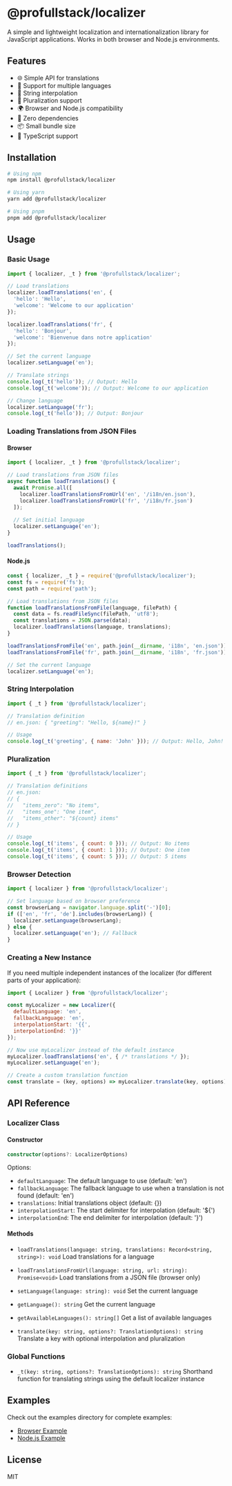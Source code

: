 # @profullstack/localizer

A simple and lightweight localization and internationalization library for JavaScript applications. Works in both browser and Node.js environments.

## Features

- 🌐 Simple API for translations
- 🔄 Support for multiple languages
- 📝 String interpolation
- 🔢 Pluralization support
- 🌍 Browser and Node.js compatibility
- 🚀 Zero dependencies
- 📦 Small bundle size
- 🔧 TypeScript support

## Installation

```bash
# Using npm
npm install @profullstack/localizer

# Using yarn
yarn add @profullstack/localizer

# Using pnpm
pnpm add @profullstack/localizer
```

## Usage

### Basic Usage

```javascript
import { localizer, _t } from '@profullstack/localizer';

// Load translations
localizer.loadTranslations('en', {
  'hello': 'Hello',
  'welcome': 'Welcome to our application'
});

localizer.loadTranslations('fr', {
  'hello': 'Bonjour',
  'welcome': 'Bienvenue dans notre application'
});

// Set the current language
localizer.setLanguage('en');

// Translate strings
console.log(_t('hello')); // Output: Hello
console.log(_t('welcome')); // Output: Welcome to our application

// Change language
localizer.setLanguage('fr');
console.log(_t('hello')); // Output: Bonjour
```

### Loading Translations from JSON Files

#### Browser

```javascript
import { localizer, _t } from '@profullstack/localizer';

// Load translations from JSON files
async function loadTranslations() {
  await Promise.all([
    localizer.loadTranslationsFromUrl('en', '/i18n/en.json'),
    localizer.loadTranslationsFromUrl('fr', '/i18n/fr.json')
  ]);
  
  // Set initial language
  localizer.setLanguage('en');
}

loadTranslations();
```

#### Node.js

```javascript
const { localizer, _t } = require('@profullstack/localizer');
const fs = require('fs');
const path = require('path');

// Load translations from JSON files
function loadTranslationsFromFile(language, filePath) {
  const data = fs.readFileSync(filePath, 'utf8');
  const translations = JSON.parse(data);
  localizer.loadTranslations(language, translations);
}

loadTranslationsFromFile('en', path.join(__dirname, 'i18n', 'en.json'));
loadTranslationsFromFile('fr', path.join(__dirname, 'i18n', 'fr.json'));

// Set the current language
localizer.setLanguage('en');
```

### String Interpolation

```javascript
import { _t } from '@profullstack/localizer';

// Translation definition
// en.json: { "greeting": "Hello, ${name}!" }

// Usage
console.log(_t('greeting', { name: 'John' })); // Output: Hello, John!
```

### Pluralization

```javascript
import { _t } from '@profullstack/localizer';

// Translation definitions
// en.json:
// {
//   "items_zero": "No items",
//   "items_one": "One item",
//   "items_other": "${count} items"
// }

// Usage
console.log(_t('items', { count: 0 })); // Output: No items
console.log(_t('items', { count: 1 })); // Output: One item
console.log(_t('items', { count: 5 })); // Output: 5 items
```

### Browser Detection

```javascript
import { localizer } from '@profullstack/localizer';

// Set language based on browser preference
const browserLang = navigator.language.split('-')[0];
if (['en', 'fr', 'de'].includes(browserLang)) {
  localizer.setLanguage(browserLang);
} else {
  localizer.setLanguage('en'); // Fallback
}
```

### Creating a New Instance

If you need multiple independent instances of the localizer (for different parts of your application):

```javascript
import { Localizer } from '@profullstack/localizer';

const myLocalizer = new Localizer({
  defaultLanguage: 'en',
  fallbackLanguage: 'en',
  interpolationStart: '{{',
  interpolationEnd: '}}'
});

// Now use myLocalizer instead of the default instance
myLocalizer.loadTranslations('en', { /* translations */ });
myLocalizer.setLanguage('en');

// Create a custom translation function
const translate = (key, options) => myLocalizer.translate(key, options);
```

## API Reference

### Localizer Class

#### Constructor

```typescript
constructor(options?: LocalizerOptions)
```

Options:
- `defaultLanguage`: The default language to use (default: 'en')
- `fallbackLanguage`: The fallback language to use when a translation is not found (default: 'en')
- `translations`: Initial translations object (default: {})
- `interpolationStart`: The start delimiter for interpolation (default: '${')
- `interpolationEnd`: The end delimiter for interpolation (default: '}')

#### Methods

- `loadTranslations(language: string, translations: Record<string, string>): void`
  Load translations for a language

- `loadTranslationsFromUrl(language: string, url: string): Promise<void>`
  Load translations from a JSON file (browser only)

- `setLanguage(language: string): void`
  Set the current language

- `getLanguage(): string`
  Get the current language

- `getAvailableLanguages(): string[]`
  Get a list of available languages

- `translate(key: string, options?: TranslationOptions): string`
  Translate a key with optional interpolation and pluralization

### Global Functions

- `_t(key: string, options?: TranslationOptions): string`
  Shorthand function for translating strings using the default localizer instance

## Examples

Check out the examples directory for complete examples:

- [Browser Example](./examples/browser-example.html)
- [Node.js Example](./examples/node-example.js)

## License

MIT